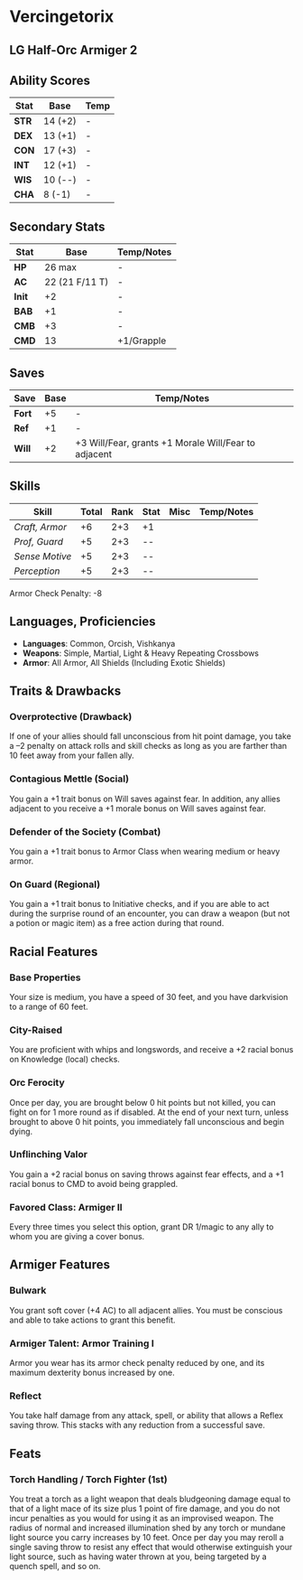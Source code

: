 # Vercingetorix  
## LG Half-Orc Armiger 2
## Ability Scores
|	Stat		|	Base		|	Temp	|	
|-----------|-----------|--------|	
|	**STR** 	|	14 (+2)	|	-
|	**DEX** 	|	13 (+1)	|	-
|	**CON** 	|	17 (+3) 	|	-
|	**INT** 	|	12 (+1) 	|	-
|	**WIS** 	|	10 (--) 	|	-
|	**CHA** 	|	 8 (-1) 	|	-

## Secondary Stats
|	Stat			|	Base				|	Temp/Notes	|	
|--------------|-----------------|--------------|	
|	**HP**		|	26 max			|	-
|	**AC**		|	22 (21 F/11 T)	|	-
|	**Init**		|	+2					|	-
|	**BAB**		|	+1					|	- 
|	**CMB**		|	+3					|	- 
|	**CMD**		|	13					|	+1/Grapple

## Saves 
|	Save			|	Base	|	Temp/Notes	|	
|--------------|--------|--------------|	
|	**Fort**		|	+5 	|	- 
|	**Ref**		|	+1		|	- 
|	**Will**		|	+2		|	+3 Will/Fear, grants +1 Morale Will/Fear to adjacent 

## Skills 
|	Skill						|	Total	|	Rank	|	Stat	|	Misc	|	Temp/Notes		|	
|-----------------------|--------|--------|--------|--------|-----------------|	
|	*Craft, Armor*			|	+6		|	2+3	|	+1		|			|
|	*Prof, Guard*			|	+5		|	2+3	|	--		|			| 	
|	*Sense Motive*			|	+5		|	2+3	|	--		|			| 	
|	*Perception*			|	+5		|	2+3	|	--		|			|
Armor Check Penalty: -8

## Languages, Proficiencies
- **Languages**: Common, Orcish, Vishkanya
- **Weapons**: Simple, Martial, Light & Heavy Repeating Crossbows 
- **Armor**: All Armor, All Shields (Including Exotic Shields)

## Traits & Drawbacks
### Overprotective (Drawback) 
If one of your allies should fall unconscious from hit point damage, you take a 
–2 penalty on attack rolls and skill checks as long as you are farther than 10 
feet away from your fallen ally.
### Contagious Mettle (Social)
You gain a +1 trait bonus on Will saves against fear. In addition, any allies 
adjacent to you receive a +1 morale bonus on Will saves against fear.
### Defender of the Society (Combat)
You gain a +1 trait bonus to Armor Class when wearing medium or heavy armor.
### On Guard (Regional)
You gain a +1 trait bonus to Initiative checks, and if you are able to act 
during the surprise round of an encounter, you can draw a weapon (but not a 
potion or magic item) as a free action during that round.

## Racial Features
### Base Properties
Your size is medium, you have a speed of 30 feet, and you have darkvision to a 
range of 60 feet. 
### City-Raised
You are proficient with whips and longswords, and receive a +2 racial bonus on 
Knowledge (local) checks.
### Orc Ferocity
Once per day, you are brought below 0 hit points but not killed, you can fight 
on for 1 more round as if disabled. At the end of your next turn, unless brought 
to above 0 hit points, you immediately fall unconscious and begin dying.
### Unflinching Valor
You gain a +2 racial bonus on saving throws against fear effects, and a +1 
racial bonus to CMD to avoid being grappled. 
### Favored Class: Armiger II
Every three times you select this option, grant DR 1/magic to any ally to whom 
you are giving a cover bonus. 

## Armiger Features
### Bulwark
You grant soft cover (+4 AC) to all adjacent allies. You must be conscious and 
able to take actions to grant this benefit. 
### Armiger Talent: Armor Training I
Armor you wear has its armor check penalty reduced by one, and its maximum 
dexterity bonus increased by one. 
### Reflect
You take half damage from any attack, spell, or ability that allows a Reflex 
saving throw. This stacks with any reduction from a successful save. 

## Feats 
### Torch Handling / Torch Fighter (1st)
You treat a torch as a light weapon that deals bludgeoning damage equal to that 
of a light mace of its size plus 1 point of fire damage, and you do not incur 
penalties as you would for using it as an improvised weapon. The radius of 
normal and increased illumination shed by any torch or mundane light source you 
carry increases by 10 feet. Once per day you may reroll a single saving throw to 
resist any effect that would otherwise extinguish your light source, such as 
having water thrown at you, being targeted by a quench spell, and so on.
